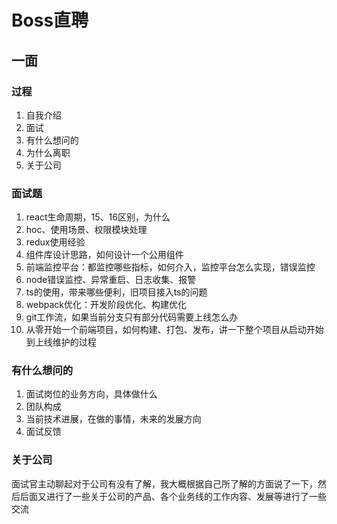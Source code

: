 # Boss直聘

## 一面

### 过程

1. 自我介绍
2. 面试
3. 有什么想问的
4. 为什么离职
5. 关于公司

### 面试题

1. react生命周期，15、16区别，为什么
2. hoc、使用场景、权限模块处理
3. redux使用经验
4. 组件库设计思路，如何设计一个公用组件
5. 前端监控平台：都监控哪些指标，如何介入，监控平台怎么实现，错误监控
6. node错误监控、异常重启、日志收集、报警
7. ts的使用，带来哪些便利，旧项目接入ts的问题
8. webpack优化：开发阶段优化、构建优化
9. git工作流，如果当前分支只有部分代码需要上线怎么办
10. 从零开始一个前端项目，如何构建、打包、发布，讲一下整个项目从启动开始到上线维护的过程

### 有什么想问的

1. 面试岗位的业务方向，具体做什么
2. 团队构成
3. 当前技术进展，在做的事情，未来的发展方向
4. 面试反馈

### 关于公司

面试官主动聊起对于公司有没有了解，我大概根据自己所了解的方面说了一下，然后后面又进行了一些关于公司的产品、各个业务线的工作内容、发展等进行了一些交流
